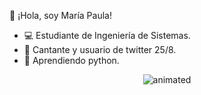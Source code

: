 👋 ¡Hola, soy María Paula!
- 💻 Estudiante de Ingeniería de Sistemas. 
- 🎵 Cantante y usuario de twitter 25/8.
- 🌱 Aprendiendo python. 

<p align="center">
  <img src="https://user-images.githubusercontent.com/98360570/151077493-f976318e-4711-418e-b1be-6e47baf0fe04.gif" alt="animated" />
</p>
